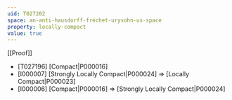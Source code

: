 ```yaml
---
uid: T027202
space: an-anti-hausdorff-fréchet-urysohn-us-space
property: locally-compact
value: true
---
```

[[Proof]]

* [T027196] [Compact|P000016]
* [I000007] [Strongly Locally Compact|P000024] => [Locally Compact|P000023]
* [I000006] [Compact|P000016] => [Strongly Locally Compact|P000024]

